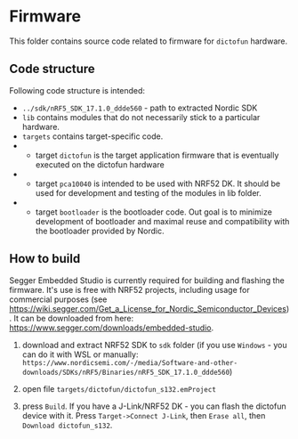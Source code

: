 # Firmware

This folder contains source code related to firmware for `dictofun` hardware.

## Code structure

Following code structure is intended:

- `../sdk/nRF5_SDK_17.1.0_ddde560` - path to extracted Nordic SDK
- `lib` contains modules that do not necessarily stick to a particular hardware. 
- `targets` contains target-specific code.
- - target `dictofun` is the target application firmware that is eventually executed on the dictofun hardware
- - target `pca10040` is intended to be used with NRF52 DK. It should be used for development and testing of the modules in lib folder.
- - target `bootloader` is the bootloader code. Out goal is to minimize development of bootloader and maximal reuse and compatibility with the bootloader provided by Nordic.

## How to build

Segger Embedded Studio is currently required for building and flashing the firmware. It's use is free with NRF52 projects, including usage for commercial purposes (see https://wiki.segger.com/Get_a_License_for_Nordic_Semiconductor_Devices). It can be downloaded from here: https://www.segger.com/downloads/embedded-studio.

1) download and extract NRF52 SDK to `sdk` folder (if you use `Windows` - you can do it with WSL or manually: `https://www.nordicsemi.com/-/media/Software-and-other-downloads/SDKs/nRF5/Binaries/nRF5_SDK_17.1.0_ddde560`)

2) open file `targets/dictofun/dictofun_s132.emProject`

3) press `Build`. If you have a J-Link/NRF52 DK - you can flash the dictofun device with it. Press `Target->Connect J-Link`, then `Erase all`, then `Download dictofun_s132`.



